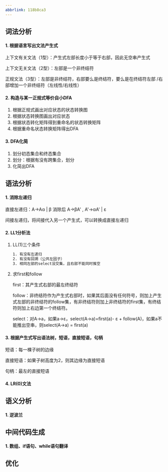 ```yaml
---
abbrlink: 118b8ca3
---
```

## 词法分析

#### 1. 根据语言写出文法产生式

上下文有关文法（1型）：产生式左部长度小于等于右部，因此无空串产生式

上下文无关文法（2型）：左部是一个非终结符

正规文法（3型）：左部是非终结符，右部要么是终结符，要么是在终结符左部 /右部增加一个非终结符（左线性/右线性）

#### 2. 构造与某一正规式等价自小DFA

1. 根据正规式画出对应状态的状态转换图
2. 根据状态转换图画出对应状态
3. 根据状态转化矩阵得到重命名的状态转换矩阵
4. 根据重命名状态转换矩阵得出DFA

#### 3. DFA化简

1. 划分初态集合和终态集合
2. 划分：根据有没有跨集合，划分
3. 化简出DFA

## 语法分析

#### 1. 消除左递归

直接左递归：A->Aα | β 消除后 A->βA' , A'->αA' | ε

间接左递归，将间接代入另一个产生式，可以转换成直接左递归

#### 2. LL1分析法

1. LL(1)三个条件

   ```bash
   1. 有没有左递归
   2. 有没有回溯（公共左因子）
   3. 相同左部的select没交集，且右部不能同时推空
   
   ```

2. 求first和follow

   first：其产生式右部的最左终结符

   follow：非终结符作为产生式右部时，如果其后面没有任何符号，则加上产生式左部的非终结符的follow集，有非终结符则加上非终结符的first集，有终结符则加上右边第一个终结符。

   select：对A->a，如果a->ε，select(A->a)=first(a)- ε + follow(A)，如果a不能推出空串，则select(A->a) = first(a)

#### 3. 根据产生式写出语法树，短语，直接短语，句柄

短语：每一棵子树的边缘

直接短语：如果子树高度为2，则其边缘为直接短语

句柄：最左的直接短语

#### 4. LR(0)文法

## 语义分析

#### 1. 逆波兰

## 中间代码生成

#### 1. 数组、if语句、while语句翻译

## 优化

